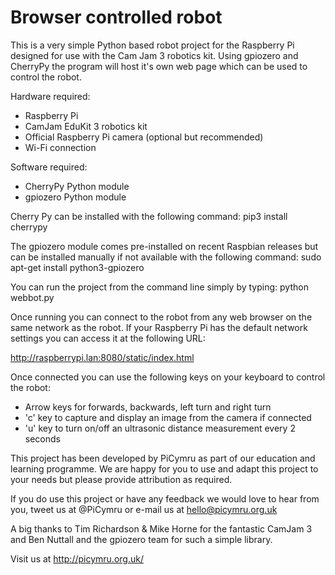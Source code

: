 Browser controlled robot
========================

This is a very simple Python based robot project for the Raspberry Pi designed for use with the Cam Jam 3 robotics kit. Using gpiozero and CherryPy the program will host it's own web page which can be used to control the robot.

Hardware required:
 - Raspberry Pi
 - CamJam EduKit 3 robotics kit
 - Official Raspberry Pi camera (optional but recommended)
 - Wi-Fi connection

Software required:
 - CherryPy Python module
 - gpiozero Python module

Cherry Py can be installed with the following command:
pip3 install cherrypy

The gpiozero module comes pre-installed on recent Raspbian releases but can be installed manually if not available with the following command:
sudo apt-get install python3-gpiozero

You can run the project from the command line simply by typing:
python webbot.py

Once running you can connect to the robot from any web browser on the same network as the robot. If your Raspberry Pi has the default network settings you can access it at the following URL:

http://raspberrypi.lan:8080/static/index.html

Once connected you can use the following keys on your keyboard to control the robot:

- Arrow keys for forwards, backwards, left turn and right turn
- 'c' key to capture and display an image from the camera if connected
- 'u' key to turn on/off an ultrasonic distance measurement every 2 seconds

This project has been developed by PiCymru as part of our education and learning programme. We are happy for you to use and adapt this project to your needs but please provide attribution as required.

If you do use this project or have any feedback we would love to hear from you, tweet us at @PiCymru or e-mail us at hello@picymru.org.uk

A big thanks to Tim Richardson & Mike Horne for the fantastic CamJam 3 and Ben Nuttall and the gpiozero team for such a simple library.

Visit us at http://picymru.org.uk/
